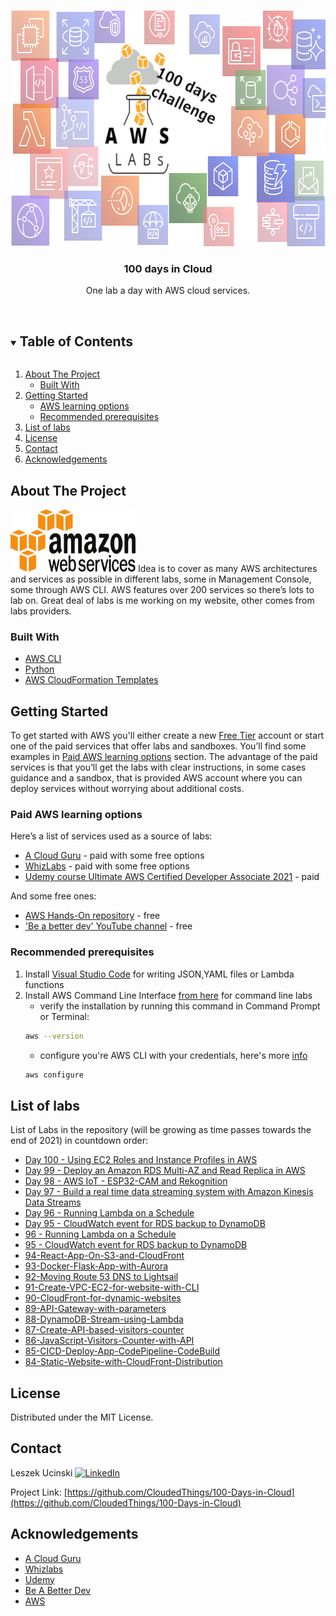 <br />
<p align="center">
  <a href="#list-of-labs">
    <img src="/images/aws-labs-logo.png" alt="Logo" width="664" height="377">
  </a>

  <h3 align="center">100 days in Cloud</h3>

  <p align="center">
    One lab a day with AWS cloud services. 
    <br />
    <br />
  </p>
</p>

<!-- TABLE OF CONTENTS -->
<details open="open">
  <summary><h2 style="display: inline-block">Table of Contents</h2></summary>
  <ol>
    <li>
      <a href="#about-the-project">About The Project</a>
      <ul>
        <li><a href="#built-with">Built With</a></li>
      </ul>
    </li>
    <li>
      <a href="#getting-started">Getting Started</a>
      <ul>
        <li><a href="#AWS-learning-options">AWS learning options</a></li>
        <li><a href="#recommended-prerequisites">Recommended prerequisites</a></li>
      </ul>
    </li>
    <li><a href="#list-of-labs">List of labs</a></li>
    <li><a href="#license">License</a></li>
    <li><a href="#contact">Contact</a></li>
    <li><a href="#acknowledgements">Acknowledgements</a></li>
  </ol>
</details>



<!-- ABOUT THE PROJECT -->
## About The Project

<img src="/images/AmazonWebservices_Logo.png" alt="Logo" width="200" height="100">
Idea is to cover as many AWS architectures and services as possible in different labs, some in Management Console, some through AWS CLI. AWS features over 200 services so there’s lots to lab on. Great deal of labs is me working on my website, other comes from labs providers.

### Built With

* [AWS CLI](https://aws.amazon.com/cli/)
* [Python](https://aws.amazon.com/developer/language/python/)
* [AWS CloudFormation Templates](https://aws.amazon.com/cloudformation/resources/templates/)



<!-- GETTING STARTED -->
## Getting Started

To get started with AWS you'll either create a new [Free Tier](https://aws.amazon.com/free/) account or start
one of the paid services that offer labs and sandboxes. You’ll find some examples in <a href="#AWS learning options">Paid AWS learning options</a> section.
The advantage of the paid services is that you’ll get the labs with clear instructions, in some cases guidance and a sandbox, that is provided AWS account where you can deploy services without worrying about additional costs.


### Paid AWS learning options

Here’s a list of services used as a source of labs:
* [A Cloud Guru](https://acloudguru.com/browse-training?type=lab) - paid with some free options
* [WhizLabs](https://play.whizlabs.com/) - paid with some free options
* [Udemy course Ultimate AWS Certified Developer Associate 2021](https://www.udemy.com/course/aws-certified-developer-associate-dva-c01/?src=sac&kw=Ultimate+AWS+Certified+Developer+Associate+2021) - paid

And some free ones:
* [AWS Hands-On repository](https://aws.amazon.com/getting-started/hands-on/) - free
* ['Be a better dev' YouTube channel](https://www.youtube.com/c/BeABetterDev) - free

### Recommended prerequisites

1. Install [Visual Studio Code](https://code.visualstudio.com/download) for writing JSON,YAML files or Lambda functions
2. Install AWS Command Line Interface [from here](https://awscli.amazonaws.com/AWSCLIV2.msi) for command line labs
   * verify the installation by running this command in Command Prompt or Terminal:
    ```sh
   aws --version
   ```
   * configure you're AWS CLI with your credentials, here's more [info](https://docs.aws.amazon.com/cli/latest/userguide/cli-configure-quickstart.html)
    ```sh
   aws configure
   ```

## List of labs

List of Labs in the repository (will be growing as time passes towards the end of 2021) in countdown order:
* [Day 100 - Using EC2 Roles and Instance Profiles in AWS](https://github.com/CloudedThings/100-Days-in-Cloud/tree/main/Labs/100%20-%20Using%20EC2%20Roles%20and%20Instance%20Profiles%20in%20AWS)
* [Day 99 - Deploy an Amazon RDS Multi-AZ and Read Replica in AWS](https://github.com/CloudedThings/100-Days-in-Cloud/tree/main/Labs/99%20-%20Deploy%20an%20Amazon%20RDS%20Multi-AZ%20and%20Read%20Replica%20in%20AWS)
* [Day 98 - AWS IoT - ESP32-CAM and Rekognition](https://github.com/CloudedThings/100-Days-in-Cloud/tree/main/Labs/98%20-%20AWS%20IoT%20-%20ESP32-CAM%20and%20Rekognition)
* [Day 97 - Build a real time data streaming system with Amazon Kinesis Data Streams](https://github.com/CloudedThings/100-Days-in-Cloud/tree/main/Labs/97%20-%20Build%20a%20real%20time%20data%20streaming%20system%20with%20Amazon%20Kinesis%20Data%20Streams)
* [Day 96 - Running Lambda on a Schedule](https://github.com/CloudedThings/100-Days-in-Cloud/tree/main/Labs/96%20-%20Running%20Lambda%20on%20a%20Schedule)
* [Day 95 - CloudWatch event for RDS backup to DynamoDB](https://github.com/CloudedThings/100-Days-in-Cloud/tree/main/Labs/95%20-%20CloudWatch%20event%20for%20RDS%20backup%20to%20DynamoDB)
* [96 - Running Lambda on a Schedule](https://github.com/CloudedThings/100-Days-in-Cloud/tree/main/Labs/96%20-%20Running%20Lambda%20on%20a%20Schedule)
* [95 - CloudWatch event for RDS backup to DynamoDB](https://github.com/CloudedThings/100-Days-in-Cloud/tree/main/Labs/95%20-%20CloudWatch%20event%20for%20RDS%20backup%20to%20DynamoDB)
* [94-React-App-On-S3-and-CloudFront](https://github.com/CloudedThings/100-Days-in-Cloud/tree/main/Labs/94-React-App-On-S3-and-CloudFront)
* [93-Docker-Flask-App-with-Aurora](https://github.com/CloudedThings/100-Days-in-Cloud/tree/main/Labs/93-Docker-Flask-App-with-Aurora)
* [92-Moving Route 53 DNS to Lightsail](https://github.com/CloudedThings/100-Days-in-Cloud/tree/main/Labs/92-Moving%20Route%2053%20DNS%20to%20Lightsail)
* [91-Create-VPC-EC2-for-website-with-CLI](https://github.com/CloudedThings/100-Days-in-Cloud/tree/main/Labs/91-Create-VPC-EC2-for-website-with-CLI)
* [90-CloudFront-for-dynamic-websites](https://github.com/CloudedThings/100-Days-in-Cloud/tree/main/Labs/90-CloudFront-for-dynamic-websites)
* [89-API-Gateway-with-parameters](https://github.com/CloudedThings/100-Days-in-Cloud/tree/main/Labs/89-API-Gateway-with-parameters)
* [88-DynamoDB-Stream-using-Lambda](https://github.com/CloudedThings/100-Days-in-Cloud/tree/main/Labs/88-DynamoDB-Stream-using-Lambda)
* [87-Create-API-based-visitors-counter](https://github.com/CloudedThings/100-Days-in-Cloud/tree/main/Labs/87-Create-API-based-visitors-counter)
* [86-JavaScript-Visitors-Counter-with-API](https://github.com/CloudedThings/100-Days-in-Cloud/tree/main/Labs/86-JavaScript-Visitors-Counter-with-API)
* [85-CICD-Deploy-App-CodePipeline-CodeBuild](https://github.com/CloudedThings/100-Days-in-Cloud/tree/main/Labs/85-CICD-Deploy-App-CodePipeline-CodeBuild)
* [84-Static-Website-with-CloudFront-Distribution](https://github.com/CloudedThings/100-Days-in-Cloud/tree/main/Labs/84-Static-Website-with-CloudFront-Distribution)



## License

Distributed under the MIT License.



<!-- CONTACT -->
## Contact

Leszek Ucinski [![LinkedIn][linkedin-shield]][linkedin-url]

Project Link: [https://github.com/CloudedThings/100-Days-in-Cloud](https://github.com/CloudedThings/100-Days-in-Cloud)



<!-- ACKNOWLEDGEMENTS -->
## Acknowledgements

* [A Cloud Guru](https://acloudguru.com/)
* [Whizlabs](https://www.whizlabs.com/)
* [Udemy](https://www.udemy.com/)
* [Be A Better Dev](https://www.youtube.com/c/BeABetterDev)
* [AWS](https://aws.amazon.com/training/self-paced-labs/)

[linkedin-shield]: https://img.shields.io/badge/-LinkedIn-black.svg?style=for-the-badge&logo=linkedin&colorB=555
[linkedin-url]: https://www.linkedin.com/in/leszekucinski/
